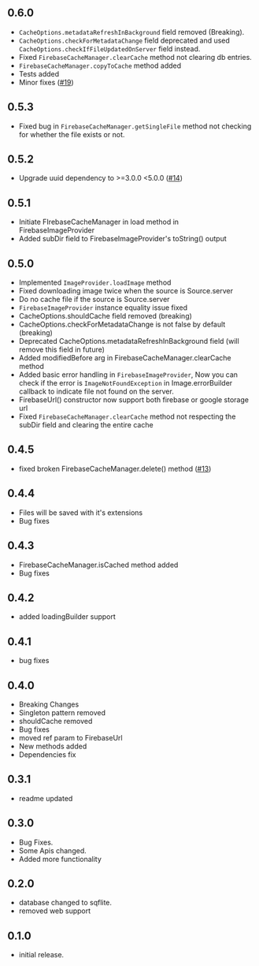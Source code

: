 ## 0.6.0

- `CacheOptions.metadataRefreshInBackground` field removed (Breaking).
- `CacheOptions.checkForMetadataChange` field deprecated and used `CacheOptions.checkIfFileUpdatedOnServer` field instead.
- Fixed `FirebaseCacheManager.clearCache` method not clearing db entries.
- `FirebaseCacheManager.copyToCache` method added
- Tests added
- Minor fixes ([#19](https://github.com/imsamgarg/firebase_cached_image/pull/19))

## 0.5.3

- Fixed bug in `FirebaseCacheManager.getSingleFile` method not checking for whether the file exists or not.

## 0.5.2

- Upgrade uuid dependency to >=3.0.0 <5.0.0 ([#14](https://github.com/imsamgarg/firebase_cached_image/pull/14))

## 0.5.1

- Initiate FIrebaseCacheManager in load method in FirebaseImageProvider
- Added subDir field to FirebaseImageProvider's toString() output

## 0.5.0

- Implemented `ImageProvider.loadImage` method
- Fixed downloading image twice when the source is Source.server
- Do no cache file if the source is Source.server
- `FirebaseImageProvider` instance equality issue fixed
- CacheOptions.shouldCache field removed (breaking)
- CacheOptions.checkForMetadataChange is not false by default (breaking)
- Deprecated CacheOptions.metadataRefreshInBackground field (will remove this field in future)
- Added modifiedBefore arg in FirebaseCacheManager.clearCache method
- Added basic error handling in `FirebaseImageProvider`, Now you can check if the error is `ImageNotFoundException` in Image.errorBuilder callback to indicate file not found on the server.
- FirebaseUrl() constructor now support both firebase or google storage url
- Fixed `FirebaseCacheManager.clearCache` method not respecting the subDir field and clearing the entire cache

## 0.4.5

- fixed broken FirebaseCacheManager.delete() method ([#13](https://github.com/imsamgarg/firebase_cached_image/pull/13))

## 0.4.4

- Files will be saved with it's extensions
- Bug fixes

## 0.4.3

- FirebaseCacheManager.isCached method added
- Bug fixes

## 0.4.2

- added loadingBuilder support

## 0.4.1

- bug fixes

## 0.4.0

- Breaking Changes
- Singleton pattern removed
- shouldCache removed
- Bug fixes
- moved ref param to FirebaseUrl
- New methods added
- Dependencies fix

## 0.3.1

- readme updated

## 0.3.0

- Bug Fixes.
- Some Apis changed.
- Added more functionality

## 0.2.0

- database changed to sqflite.
- removed web support

## 0.1.0

- initial release.
